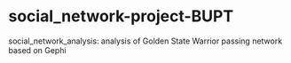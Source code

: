 # social_network-project-BUPT
social_network_analysis: analysis of Golden State Warrior passing network based on Gephi
